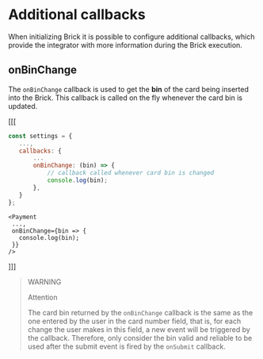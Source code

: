 # Additional callbacks

When initializing Brick it is possible to configure additional callbacks, which provide the integrator with more information during the Brick execution.

## onBinChange

The `onBinChange` callback is used to get the **bin** of the card being inserted into the Brick. This callback is called on the fly whenever the card bin is updated.

[[[
```Javascript
const settings = {
   ...,
   callbacks: {
       ...
       onBinChange: (bin) => {
           // callback called whenever card bin is changed
           console.log(bin);
       },
   }
};
```
```react-jsx
<Payment
 ...,
 onBinChange={bin => {
   console.log(bin);
 }}
/>
```
]]]

> WARNING
>
> Attention
>
> The card bin returned by the `onBinChange` callback is the same as the one entered by the user in the card number field, that is, for each change the user makes in this field, a new event will be triggered by the callback. Therefore, only consider the bin valid and reliable to be used after the submit event is fired by the `onSubmit` callback.